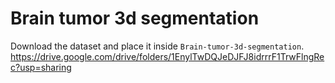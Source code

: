 # Brain tumor 3d segmentation
Download the dataset and place it inside `Brain-tumor-3d-segmentation`.
https://drive.google.com/drive/folders/1EnylTwDQJeDJFJ8idrrrF1TrwFlngRec?usp=sharing
